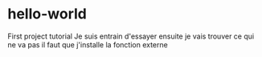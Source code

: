# hello-world
First project tutorial
Je suis entrain d'essayer
ensuite je vais trouver ce qui ne va pas
il faut que j'installe la fonction externe
